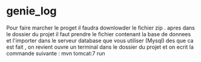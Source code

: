 # genie_log


Pour faire marcher le proget il faudra downlowder le fichier zip .
apres dans le dossier du projet il faut prendre le fichier contenant la base de donnees et l'importer dans le serveur database que vous utiliser (Mysql)
des que ca est fait , on revient ouvre un terminal dans le dossier du projet et on ecrit la commande suivante :
  mvn tomcat:7 run
